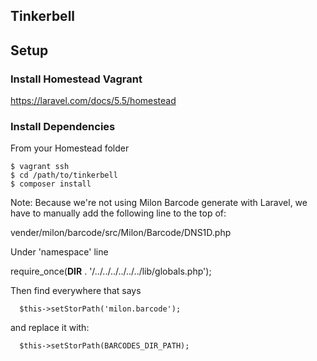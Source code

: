 ## Tinkerbell

## Setup

### Install Homestead Vagrant

https://laravel.com/docs/5.5/homestead

### Install Dependencies

From your Homestead folder

```
$ vagrant ssh
$ cd /path/to/tinkerbell
$ composer install
```

Note: Because we're not using Milon Barcode generate with Laravel, we have to
manually add the following line to the top of:

vender/milon/barcode/src/Milon/Barcode/DNS1D.php

Under 'namespace' line

 require_once(__DIR__ . '/../../../../../../lib/globals.php');


Then find everywhere that says

```
  $this->setStorPath('milon.barcode');
```

and replace it with:

```
  $this->setStorPath(BARCODES_DIR_PATH);
```